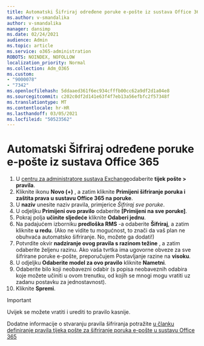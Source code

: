 ```yaml
---
title: Automatski Šifriraj određene poruke e-pošte iz sustava Office 365
ms.author: v-smandalika
author: v-smandalika
manager: dansimp
ms.date: 02/24/2021
audience: Admin
ms.topic: article
ms.service: o365-administration
ROBOTS: NOINDEX, NOFOLLOW
localization_priority: Normal
ms.collection: Adm_O365
ms.custom:
- "9000078"
- "7342"
ms.openlocfilehash: 5ddaaed361f6ec934cfffb00cc62a9df2d1a04e8
ms.sourcegitcommit: c202c0df2d141e63f4f7eb13a56efbfc2f57348f
ms.translationtype: MT
ms.contentlocale: hr-HR
ms.lasthandoff: 03/05/2021
ms.locfileid: "50523562"
---
```

# <a name="automatically-encrypt-certain-email-messages-from-office-365"></a>Automatski Šifriraj određene poruke e-pošte iz sustava Office 365

1. U [centru za administratore sustava Exchange](https://outlook.office365.com/ecp/)odaberite **tijek pošte > pravila**. 
2. Kliknite ikonu **Novo (+)** , a zatim kliknite **Primijeni šifriranje poruka i zaštita prava u sustavu Office 365 na poruke**.
3. U **naziv** unesite naziv pravila, primjerice *Šifriraj sve poruke*.
4. U odjeljku **Primijeni ovo pravilo** odaberite **[Primijeni na sve poruke]**. 
5. Pokraj polja **učinite sljedeće** kliknite **Odaberi jednu**. 
6. Na padajućem izborniku **predloška RMS** -a odaberite **Šifriraj**, a zatim kliknite **u redu**. (Ako ne vidite tu mogućnost, to znači da vaš plan ne obuhvaća automatsko šifriranje. No, možete ga dodati!)
7. Potvrdite okvir **nadziranje ovog pravila s razinom težine** , a zatim odaberite željenu razinu. Ako vaša tvrtka ima ugovorne obveze za sve šifrirane poruke e-pošte, preporučujem Postavljanje razine na **visoku**.
8. U odjeljku **Odaberite model za ovo pravilo** kliknite **Nametni**. 
9. Odaberite bilo koji neobavezni odabir (s popisa neobaveznih odabira koje možete učiniti u ovom trenutku, od kojih se mnogi mogu vratiti uz zadanu postavku za jednostavnost).
10. Kliknite **Spremi**.

> [!IMPORTANT]
> Uvijek se možete vratiti i urediti to pravilo kasnije.

Dodatne informacije o stvaranju pravila šifriranja potražite [u članku definiranje pravila tijeka pošte za šifriranje poruka e-pošte u sustavu Office 365](https://docs.microsoft.com/microsoft-365/compliance/define-mail-flow-rules-to-encrypt-email)

